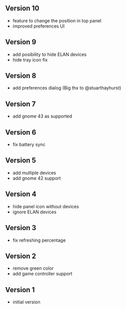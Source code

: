 ## Version 10
 * feature to change the position in top panel
 * improved preferences UI
## Version 9
 * add posibility to hide ELAN devices
 * hide tray icon fix
## Version 8
 * add preferences dialog (Big thx to @stuarthayhurst)
## Version 7
 * add gnome 43 as supported
## Version 6
 * fix battery sync
## Version 5
 * add multiple devices
 * add gnome 42 support
## Version 4
 * hide panel icon without devices
 * ignore ELAN devices
## Version 3
 * fix refreshing percentage
## Version 2
 * remove green color
 * add game controller support
## Version 1
 * initial version